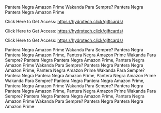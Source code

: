Pantera Negra Amazon Prime Wakanda Para Sempre? Pantera Negra Pantera Negra Amazon Prime

Click Here to Get Access: https://hydrotech.click/giftcards/

Click Here to Get Access: https://hydrotech.click/giftcards/

Click Here to Get Access: https://hydrotech.click/giftcards/

Pantera Negra Amazon Prime Wakanda Para Sempre? Pantera Negra Pantera Negra Amazon Prime, Pantera Negra Amazon Prime Wakanda Para Sempre? Pantera Negra Pantera Negra Amazon Prime, Pantera Negra Amazon Prime Wakanda Para Sempre? Pantera Negra Pantera Negra Amazon Prime, Pantera Negra Amazon Prime Wakanda Para Sempre? Pantera Negra Pantera Negra Amazon Prime, Pantera Negra Amazon Prime Wakanda Para Sempre? Pantera Negra Pantera Negra Amazon Prime, Pantera Negra Amazon Prime Wakanda Para Sempre? Pantera Negra Pantera Negra Amazon Prime, Pantera Negra Amazon Prime Wakanda Para Sempre? Pantera Negra Pantera Negra Amazon Prime, Pantera Negra Amazon Prime Wakanda Para Sempre? Pantera Negra Pantera Negra Amazon Prime
